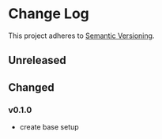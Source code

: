 # Change Log
This project adheres to [Semantic Versioning](http://semver.org/).


## Unreleased

## Changed

### v0.1.0
- create base setup

